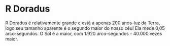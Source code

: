 # R Doradus

R Doradus é relativamente grande e está a apenas 200 anos-luz da Terra, logo seu
tamanho aparente é o segundo maior do nosso céu! Ela mede 0,05 arco-segundos. O
Sol é a maior, com 1.920 arco-segundos - 40.000 vezes maior.
